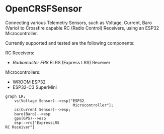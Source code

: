 # OpenCRSFSensor
Connecting various Telemetry Sensors, such as Voltage, Current, Baro (Vario) to Crossfire capable RC (Radio Control) Receivers, using an ESP32
Microcontroller.

Currently supported and tested are the following components:

RC Receivers:
- <em>Radiomaster ER8</em> ELRS (Express LRS) Receiver

Microcontrollers:
- WROOM ESP32
- ESP32-C3 SuperMini

```mermaid
graph LR;
    vs(Voltage Sensor)-->esp["ESP32
                              Microcontroller"];
    cs(Current Sensor)-->esp;
    baro(Baro)-->esp
    gps(GPS)-->esp
    esp-->rc["ExpressLRS
RC Receiver"]
```

